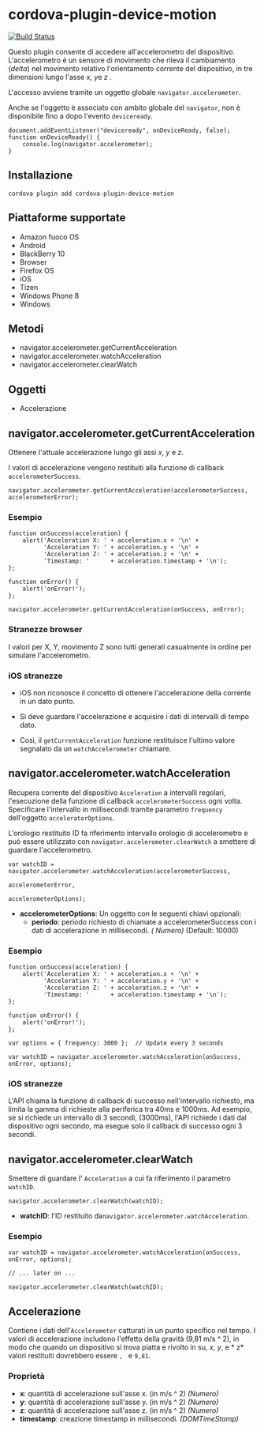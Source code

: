 <!---
# license: Licensed to the Apache Software Foundation (ASF) under one
#         or more contributor license agreements.  See the NOTICE file
#         distributed with this work for additional information
#         regarding copyright ownership.  The ASF licenses this file
#         to you under the Apache License, Version 2.0 (the
#         "License"); you may not use this file except in compliance
#         with the License.  You may obtain a copy of the License at
#
#           http://www.apache.org/licenses/LICENSE-2.0
#
#         Unless required by applicable law or agreed to in writing,
#         software distributed under the License is distributed on an
#         "AS IS" BASIS, WITHOUT WARRANTIES OR CONDITIONS OF ANY
#         KIND, either express or implied.  See the License for the
#         specific language governing permissions and limitations
#         under the License.
-->

# cordova-plugin-device-motion

[![Build Status](https://travis-ci.org/apache/cordova-plugin-device-motion.svg)](https://travis-ci.org/apache/cordova-plugin-device-motion)

Questo plugin consente di accedere all'accelerometro del dispositivo. L'accelerometro è un sensore di movimento che
rileva il cambiamento (*delta*) nel movimento relativo l'orientamento corrente del dispositivo, in tre dimensioni lungo
l'asse *x*, *y*e *z* .

L'accesso avviene tramite un oggetto globale `navigator.accelerometer`.

Anche se l'oggetto è associato con ambito globale del `navigator`, non è disponibile fino a dopo l'evento `deviceready`.

    document.addEventListener("deviceready", onDeviceReady, false);
    function onDeviceReady() {
        console.log(navigator.accelerometer);
    }

## Installazione

    cordova plugin add cordova-plugin-device-motion

## Piattaforme supportate

* Amazon fuoco OS
* Android
* BlackBerry 10
* Browser
* Firefox OS
* iOS
* Tizen
* Windows Phone 8
* Windows

## Metodi

* navigator.accelerometer.getCurrentAcceleration
* navigator.accelerometer.watchAcceleration
* navigator.accelerometer.clearWatch

## Oggetti

* Accelerazione

## navigator.accelerometer.getCurrentAcceleration

Ottenere l'attuale accelerazione lungo gli assi *x*, *y* e *z*.

I valori di accelerazione vengono restituiti alla funzione di callback `accelerometerSuccess`.

    navigator.accelerometer.getCurrentAcceleration(accelerometerSuccess, accelerometerError);

### Esempio

    function onSuccess(acceleration) {
        alert('Acceleration X: ' + acceleration.x + '\n' +
              'Acceleration Y: ' + acceleration.y + '\n' +
              'Acceleration Z: ' + acceleration.z + '\n' +
              'Timestamp: '      + acceleration.timestamp + '\n');
    };
    
    function onError() {
        alert('onError!');
    };
    
    navigator.accelerometer.getCurrentAcceleration(onSuccess, onError);

### Stranezze browser

I valori per X, Y, movimento Z sono tutti generati casualmente in ordine per simulare l'accelerometro.

### iOS stranezze

* iOS non riconosce il concetto di ottenere l'accelerazione della corrente in un dato punto.

* Si deve guardare l'accelerazione e acquisire i dati di intervalli di tempo dato.

* Così, il `getCurrentAcceleration` funzione restituisce l'ultimo valore segnalato da un `watchAccelerometer` chiamare.

## navigator.accelerometer.watchAcceleration

Recupera corrente del dispositivo `Acceleration` a intervalli regolari, l'esecuzione della funzione di
callback `accelerometerSuccess` ogni volta. Specificare l'intervallo in millisecondi tramite parametro `frequency`
dell'oggetto `acceleratorOptions`.

L'orologio restituito ID fa riferimento intervallo orologio di accelerometro e può essere utilizzato
con `navigator.accelerometer.clearWatch` a smettere di guardare l'accelerometro.

    var watchID = navigator.accelerometer.watchAcceleration(accelerometerSuccess,
                                                           accelerometerError,
                                                           accelerometerOptions);

* **accelerometerOptions**: Un oggetto con le seguenti chiavi opzionali:
    * **periodo**: periodo richiesto di chiamate a accelerometerSuccess con i dati di accelerazione in millisecondi. *(
      Numero)* (Default: 10000)

### Esempio

    function onSuccess(acceleration) {
        alert('Acceleration X: ' + acceleration.x + '\n' +
              'Acceleration Y: ' + acceleration.y + '\n' +
              'Acceleration Z: ' + acceleration.z + '\n' +
              'Timestamp: '      + acceleration.timestamp + '\n');
    };
    
    function onError() {
        alert('onError!');
    };
    
    var options = { frequency: 3000 };  // Update every 3 seconds
    
    var watchID = navigator.accelerometer.watchAcceleration(onSuccess, onError, options);

### iOS stranezze

L'API chiama la funzione di callback di successo nell'intervallo richiesto, ma limita la gamma di richieste alla
periferica tra 40ms e 1000ms. Ad esempio, se si richiede un intervallo di 3 secondi, (3000ms), l'API richiede i dati dal
dispositivo ogni secondo, ma esegue solo il callback di successo ogni 3 secondi.

## navigator.accelerometer.clearWatch

Smettere di guardare l' `Acceleration` a cui fa riferimento il parametro `watchID`.

    navigator.accelerometer.clearWatch(watchID);

* **watchID**: l'ID restituito da`navigator.accelerometer.watchAcceleration`.

### Esempio

    var watchID = navigator.accelerometer.watchAcceleration(onSuccess, onError, options);
    
    // ... later on ...
    
    navigator.accelerometer.clearWatch(watchID);

## Accelerazione

Contiene i dati dell'`Accelerometer` catturati in un punto specifico nel tempo. I valori di accelerazione includono
l'effetto della gravità (9,81 m/s ^ 2), in modo che quando un dispositivo si trova piatta e rivolto in su, *x*, *y*, e *
z* valori restituiti dovrebbero essere ``, `` e `9,81`.

### Proprietà

* **x**: quantità di accelerazione sull'asse x. (in m/s ^ 2) *(Numero)*
* **y**: quantità di accelerazione sull'asse y. (in m/s ^ 2) *(Numero)*
* **z**: quantità di accelerazione sull'asse z. (in m/s ^ 2) *(Numero)*
* **timestamp**: creazione timestamp in millisecondi. *(DOMTimeStamp)*